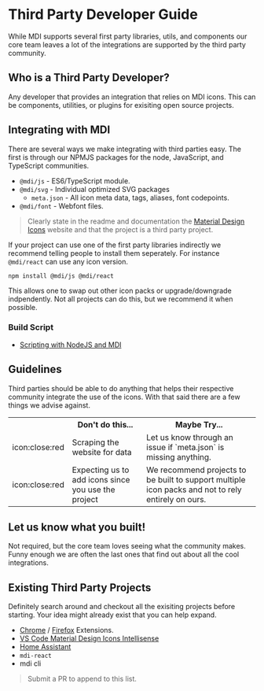 # Third Party Developer Guide

While MDI supports several first party libraries, utils, and components our core team leaves a lot of the integrations are supported by the third party community.

## Who is a Third Party Developer?

Any developer that provides an integration that relies on MDI icons. This can be components, utilities, or plugins for exisiting open source projects.

## Integrating with MDI

There are several ways we make integrating with third parties easy. The first is through our NPMJS packages for the node, JavaScript, and TypeScript communities.

- `@mdi/js` - ES6/TypeScript module.
- `@mdi/svg` - Individual optimized SVG packages
  - `meta.json` - All icon meta data, tags, aliases, font codepoints.
- `@mdi/font` - Webfont files.

> Clearly state in the readme and documentation the [Material Design Icons](https://materialdesignicons.com) website and that the project is a third party project.

If your project can use one of the first party libraries indirectly we recommend telling people to install them seperately. For instance `@mdi/react` can use any icon version.

```
npm install @mdi/js @mdi/react
```

This allows one to swap out other icon packs or upgrade/downgrade indpendently. Not all projects can do this, but we recommend it when possible.

### Build Script

- [Scripting with NodeJS and MDI](http://templarian.com/2018/04/13/scripting-with-nodejs-and-material-design-icons/)

## Guidelines

Third parties should be able to do anything that helps their respective community integrate the use of the icons. With that said there are a few things we advise against.

<table>
<tr>
<th></th>
<th>Don't do this...</th>
<th>Maybe Try...</th>
</th>
<tr>
<td>icon:close:red</td>
<td>Scraping the website for data</td>
<td>Let us know through an issue if `meta.json` is missing anything.</td>
</tr>
<tr>
<td>icon:close:red</td>
<td>Expecting us to add icons since you use the project</td>
<td>We recommend projects to be built to support multiple icon packs and not to rely entirely on ours.</td>
</tr>
</table>

## Let us know what you built!

Not required, but the core team loves seeing what the community makes. Funny enough we are often the last ones that find out about all the cool integrations.

## Existing Third Party Projects

Definitely search around and checkout all the exisiting projects before starting. Your idea might already exist that you can help expand.

- [Chrome](https://chrome.google.com/webstore/detail/materialdesignicons-picke/edjaedpifkihpjkcgknfokmibkoafhme) / [Firefox](https://addons.mozilla.org/en-US/firefox/addon/materialdesignicons-picker/) Extensions.
- [VS Code Material Design Icons Intellisense](https://marketplace.visualstudio.com/items?itemName=lukas-tr.materialdesignicons-intellisense)
- [Home Assistant](https://www.home-assistant.io/docs/configuration/customizing-devices/#icon)
- `mdi-react`
- mdi cli

> Submit a PR to append to this list.